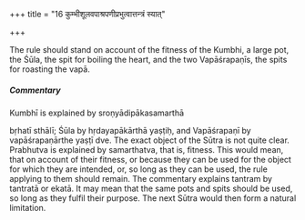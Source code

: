+++
title = "16 कुम्भीशूलवपाश्रपणीप्रभुत्वात्तन्त्रं स्यात्"

+++

The rule should stand on account of the fitness of the Kumbhi, a large pot, the Śūla, the spit for boiling the heart, and the two Vapāśrapaṇīs, the spits for roasting the vapā.

#####  Commentary

Kumbhī is explained by sroṇyādipākasamarthā

bṛhatī sthālī; Śūla by hṛdayapākārthā yaṣṭiḥ, and Vapāśrapaṇī by vapāśrapaṇārthe yaṣṭī dve. The exact object of the Sūtra is not quite clear. Prabhutva is explained by samarthatva, that is, fitness. This would mean, that on account of their fitness, or because they can be used for the object for which they are intended, or, so long as they can be used, the rule applying to them should remain. The commentary explains tantram by tantratā or ekatā. It may mean that the same pots and spits should be used, so long as they fulfil their purpose. The next Sūtra would then form a natural limitation.
